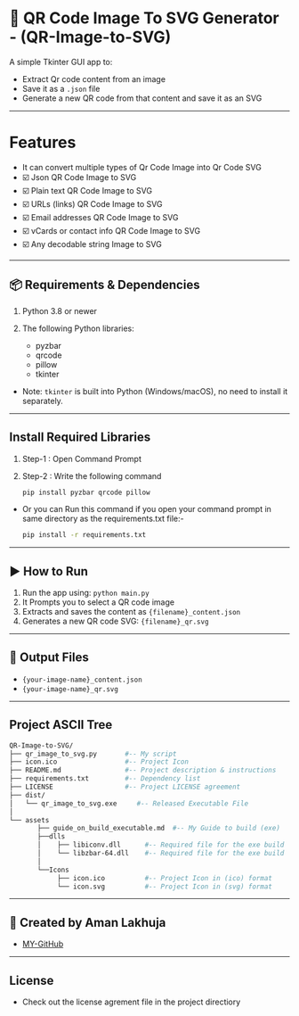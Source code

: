 # 🧾 QR Code Image To SVG Generator - (QR-Image-to-SVG)

A simple Tkinter GUI app to:

* Extract Qr code content from an image
* Save it as a `.json` file
* Generate a new QR code from that content and save it as an SVG

---
# Features

* It can convert multiple types of Qr Code Image into Qr Code SVG
* ☑️ Json QR Code Image to SVG
* ☑️ Plain text QR Code Image to SVG
* ☑️ URLs (links) QR Code Image to SVG
* ☑️ Email addresses QR Code Image to SVG
* ☑️ vCards or contact info QR Code Image to SVG
* ☑️ Any decodable string Image to SVG

---

## 📦 Requirements & Dependencies

1. Python 3.8 or newer

2. The following Python libraries:
	* pyzbar
	* qrcode
	* pillow
	* tkinter

* Note: `tkinter` is built into Python (Windows/macOS), no need to install it separately.

---

## Install Required Libraries

1. Step-1 : Open Command Prompt

2. Step-2 : Write the following command

	```bash
	pip install pyzbar qrcode pillow
	```

* Or you can Run this command if you open your command prompt in same directory as the requirements.txt file:- 

	```bash
	pip install -r requirements.txt
	```

---

## ▶️ How to Run

1. Run the app using: `python main.py`
2. It Prompts you to select a QR code image
3. Extracts and saves the content as `{filename}_content.json`
4. Generates a new QR code SVG: `{filename}_qr.svg`

---

## 📁 Output Files

*  `{your-image-name}_content.json`
*  `{your-image-name}_qr.svg`

---

## Project ASCII Tree

```bash
QR-Image-to-SVG/
├── qr_image_to_svg.py       #-- My script
├── icon.ico                 #-- Project Icon
├── README.md                #-- Project description & instructions
├── requirements.txt         #-- Dependency list
├── LICENSE			         #-- Project LICENSE agreement
├── dist/
│	└── qr_image_to_svg.exe		#-- Released Executable File		
│
└── assets
	   ├── guide_on_build_executable.md  #-- My Guide to build (exe)
	   ├──dlls
	   │	├── libiconv.dll      #-- Required file for the exe build
       │    └── libzbar-64.dll    #-- Required file for the exe build
       │
       └──Icons
	    	├── icon.ico          #-- Project Icon in (ico) format
            └── icon.svg          #-- Project Icon in (svg) format
```

---

## 👤 Created by Aman Lakhuja

* [MY-GitHub](https://github.com/AmanLakhuja) 

---

## License

* Check out the license agrement file in the project directiory 




